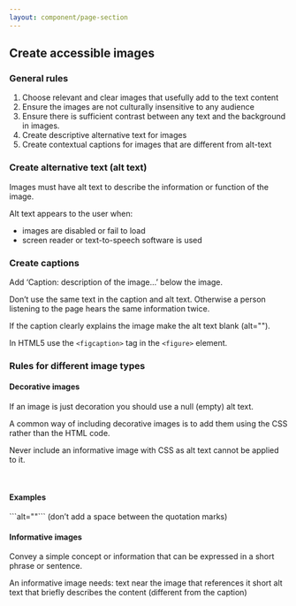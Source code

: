 ```yaml
---
layout: component/page-section
---
```


<h2 id="section4" class="au-display-xl">
  Create accessible images
</h2>

### General rules

1. Choose relevant and clear images that usefully add to the text content
2. Ensure the images are not culturally insensitive to any audience
3. Ensure there is sufficient contrast between any text and the background in images.
4. Create descriptive alternative text for images
5. Create contextual captions for images that are different from alt-text

### Create alternative text (alt text)

Images must have alt text to describe the information or function of the image.

Alt text appears to the user when:
- images are disabled or fail to load
- screen reader or text-to-speech software is used

### Create captions 

Add ‘Caption: description of the image…’ below the image.

Don’t use the same text in the caption and alt text. Otherwise a person listening to the page hears the same information twice.

If the caption clearly explains the image make the alt text blank (alt="").

In HTML5 use the ```<figcaption>``` tag in the ```<figure>``` element.

### Rules for different image types 

#### Decorative images
If an image is just decoration you should use a null (empty) alt text.

A common way of including decorative images is to add them using the CSS rather than the HTML code.

Never include an informative image with CSS as alt text cannot be applied to it.

<br>
<article class="sm-basic-example">
<h4>Examples</h4>
```alt=""``` (don’t add a space between the quotation marks)
</article>

#### Informative images 

Convey a simple concept or information that can be expressed in a short phrase or sentence.

An informative image needs:
text near the image that references it
short alt text that briefly describes the content (different from the caption)
